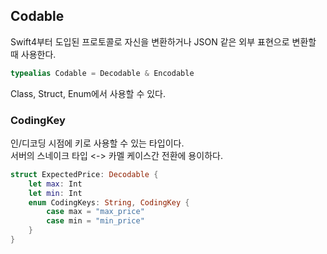 ## Codable  
Swift4부터 도입된 프로토콜로 자신을 변환하거나 JSON 같은 외부 표현으로 변환할 때 사용한다.  
  
```swift
typealias Codable = Decodable & Encodable
```  
  
Class, Struct, Enum에서 사용할 수 있다.  
  
  
### CodingKey  
인/디코딩 시점에 키로 사용할 수 있는 타입이다.  
서버의 스네이크 타입 <-> 카멜 케이스간 전환에 용이하다.  
  
```swift
struct ExpectedPrice: Decodable {
    let max: Int
    let min: Int
    enum CodingKeys: String, CodingKey {
        case max = "max_price"
        case min = "min_price"
    }
}
```  
  